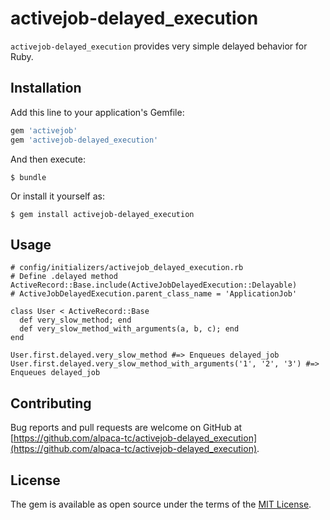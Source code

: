 # activejob-delayed_execution

`activejob-delayed_execution` provides very simple delayed behavior for Ruby.

## Installation

Add this line to your application's Gemfile:

```ruby
gem 'activejob'
gem 'activejob-delayed_execution'
```

And then execute:

    $ bundle

Or install it yourself as:

    $ gem install activejob-delayed_execution

## Usage

```
# config/initializers/activejob_delayed_execution.rb
# Define .delayed method
ActiveRecord::Base.include(ActiveJobDelayedExecution::Delayable)
# ActiveJobDelayedExecution.parent_class_name = 'ApplicationJob'

class User < ActiveRecord::Base
  def very_slow_method; end
  def very_slow_method_with_arguments(a, b, c); end
end

User.first.delayed.very_slow_method #=> Enqueues delayed_job
User.first.delayed.very_slow_method_with_arguments('1', '2', '3') #=> Enqueues delayed_job
```

## Contributing

Bug reports and pull requests are welcome on GitHub at [https://github.com/alpaca-tc/activejob-delayed_execution](https://github.com/alpaca-tc/activejob-delayed_execution). 

## License

The gem is available as open source under the terms of the [MIT License](http://opensource.org/licenses/MIT).

